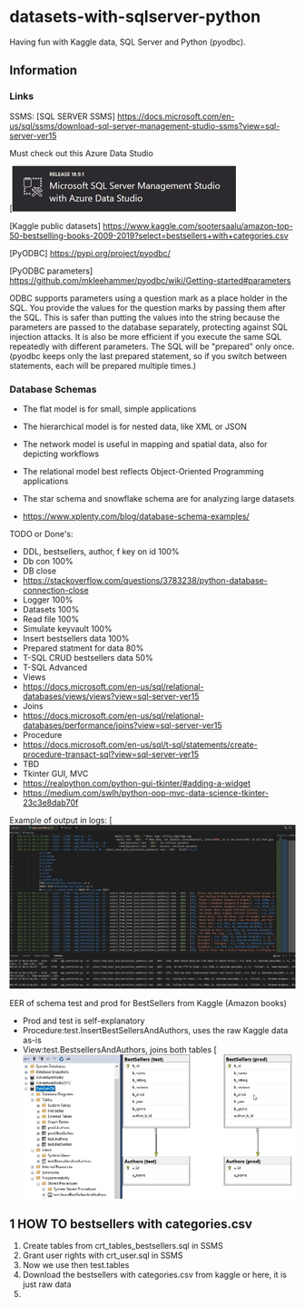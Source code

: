 # datasets-with-sqlserver-python
Having fun with Kaggle data, SQL Server and Python (pyodbc).

## Information
### Links
SSMS:
[SQL SERVER SSMS] https://docs.microsoft.com/en-us/sql/ssms/download-sql-server-management-studio-ssms?view=sql-server-ver15

Must check out this Azure Data Studio

[![Screenshot](x_SSMS_AZ.jpg)

[Kaggle public datasets] https://www.kaggle.com/sootersaalu/amazon-top-50-bestselling-books-2009-2019?select=bestsellers+with+categories.csv

[PyODBC] https://pypi.org/project/pyodbc/

[PyODBC parameters] https://github.com/mkleehammer/pyodbc/wiki/Getting-started#parameters

ODBC supports parameters using a question mark as a place holder in the SQL. 
You provide the values for the question marks by passing them after the SQL.
This is safer than putting the values into the string because the parameters are passed to the database separately, 
protecting against SQL injection attacks. It is also be more efficient if you execute the same SQL repeatedly with different parameters. 
The SQL will be "prepared" only once. (pyodbc keeps only the last prepared statement, so if you switch between statements, each will be prepared multiple times.)

### Database Schemas
* The flat model is for small, simple applications
* The hierarchical model is for nested data, like XML or JSON
* The network model is useful in mapping and spatial data, also for depicting workflows
* The relational model best reflects Object-Oriented Programming applications
* The star schema and snowflake schema are for analyzing large datasets

* https://www.xplenty.com/blog/database-schema-examples/

TODO or Done's:
* DDL, bestsellers, author, f key on id 100%
* Db con 100%
* DB close
* https://stackoverflow.com/questions/3783238/python-database-connection-close
* Logger 100%
* Datasets 100%
* Read file 100%
* Simulate keyvault 100%
* Insert bestsellers data 100%
* Prepared statment for data 80%
* T-SQL CRUD bestsellers data 50%
* T-SQL Advanced
* Views
* https://docs.microsoft.com/en-us/sql/relational-databases/views/views?view=sql-server-ver15
* Joins
* https://docs.microsoft.com/en-us/sql/relational-databases/performance/joins?view=sql-server-ver15
* Procedure
* https://docs.microsoft.com/en-us/sql/t-sql/statements/create-procedure-transact-sql?view=sql-server-ver15
* TBD
* Tkinter GUI, MVC
* https://realpython.com/python-gui-tkinter/#adding-a-widget
* https://medium.com/swlh/python-oop-mvc-data-science-tkinter-23c3e8dab70f

Example of output in logs:
[![Screenshot](x_logs_and_join_bestsellers2.jpg)

EER of schema test and prod for BestSellers from Kaggle (Amazon books)
* Prod and test is self-explanatory
* Procedure:test.InsertBestSellersAndAuthors, uses the raw Kaggle data as-is
* View:test.BestsellersAndAuthors, joins both tables
[![Screenshot](x_EER_schema_bestsellers.jpg)

## 1 HOW TO bestsellers with categories.csv

1. Create tables from crt_tables_bestsellers.sql in SSMS
2. Grant user rights with crt_user.sql in SSMS
3. Now we use then test.tables
4. Download the bestsellers with categories.csv from kaggle or here, it is just raw data
5. 
